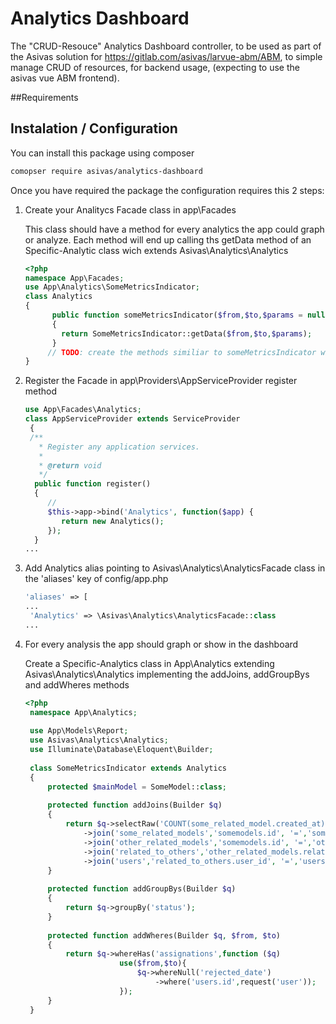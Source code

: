 # Analytics Dashboard
The "CRUD-Resouce" Analytics Dashboard controller, to be used as part of the 
Asivas solution for https://gitlab.com/asivas/larvue-abm/ABM, to simple manage CRUD of resources, 
for backend usage, (expecting to use the asivas vue ABM frontend).

##Requirements


## Instalation / Configuration

You can install this package using composer

```bash
comopser require asivas/analytics-dashboard
```

Once you have required the package the configuration requires this 2 steps:

1. Create your Analitycs Facade class in app\Facades

   This class should have a method for every analytics the app could graph or analyze.
   Each method will end up calling ths getData method of an Specific-Analytic class wich extends Asivas\Analytics\Analytics
   ```php
   <?php
   namespace App\Facades;
   use App\Analytics\SomeMetricsIndicator;
   class Analytics
   {            
         public function someMetricsIndicator($from,$to,$params = null)
         {
           return SomeMetricsIndicator::getData($from,$to,$params);
         }
        // TODO: create the methods similiar to someMetricsIndicator with your criteria
   }
   ```
2. Register the Facade in app\Providers\AppServiceProvider register method

   ```php
   use App\Facades\Analytics;
   class AppServiceProvider extends ServiceProvider
    {
    /**
      * Register any application services.
      * 
      * @return void
      */
     public function register()
     {
        //
        $this->app->bind('Analytics', function($app) {
           return new Analytics();
        });
     }
   ...
   ```
3. Add Analytics alias pointing to Asivas\Analytics\AnalyticsFacade class in the 'aliases' key of config/app.php
    ```php
   'aliases' => [
   ...
     'Analytics' => \Asivas\Analytics\AnalyticsFacade::class
   ...
    ```
5. For every analysis the app should graph or show in the dashboard

   Create a Specific-Analytics class in App\Analytics extending Asivas\Analytics\Analytics
    implementing the addJoins, addGroupBys and addWheres methods
   ```php
   <?php
    namespace App\Analytics;
    
    use App\Models\Report;
    use Asivas\Analytics\Analytics;
    use Illuminate\Database\Eloquent\Builder;
    
    class SomeMetricsIndicator extends Analytics
    {
        protected $mainModel = SomeModel::class;
    
        protected function addJoins(Builder $q)
        {
            return $q->selectRaw('COUNT(some_related_model.created_at) as somemodels, \'assigned\' as status')
                ->join('some_related_models','somemodels.id', '=','some_related_models.somemodel_id')
                ->join('other_related_models','somemodels.id', '=','other_related_models.somemodel_id')
                ->join('related_to_others','other_related_models.related_to_other_id', '=','related_to_others.id')
                ->join('users','related_to_others.user_id', '=','users.id');
        }
    
        protected function addGroupBys(Builder $q)
        {
            return $q->groupBy('status');
        }
    
        protected function addWheres(Builder $q, $from, $to)
        {
            return $q->whereHas('assignations',function ($q)
                        use($from,$to){
                            $q->whereNull('rejected_date')
                                ->where('users.id',request('user'));
                        });
        }
    }
   ```



